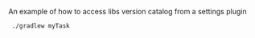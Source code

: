 An example of how to access libs version catalog from a settings plugin

```bash
 ./gradlew myTask
```

